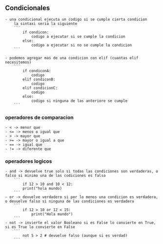 ## Condicionales
    - una condicional ejecuta un codigo si se cumple cierta condicion
        la sintaxi seria la siguiente
        ```
            if condicon:
                codigo a ejecutar si se cumple la condicion
            else:
                codigo a ejecutar si no se cumple la condicion
        ```
    
    - podemos agregar mas de una condicion con elif (cuantas elif necesitemos)
        ```
            if condiconA:
                codigo
            elif condiconB:
                codigo
            elif condicionC:
                codigo
            else:
                codigo si ninguna de las anteriore se cumple
        ```
    
### operadores de comparacion
    - < -> menor que
    - <= -> menos o igual que
    - > -> mayor que
    - >= -> mayor o igual a que
    - == -> igual que
    - != -> diferente que

### operadores logicos
    - and -> devuelve true solo si todas las condiciones son verdaderas, o falso si minimo una de las codiciones es falsa
        ```
            if 12 > 10 and 10 < 12:
            print("hola mundo)
        ```
    - or -> devuelve verdadero si por lo menos una condicion es verdadera, o devuelve falso si ninguna de las condiciones es verdadera
        ```
            if 12 > 10 or 12 < 15:
                print("Hola mundo")
        ```
    - not -> invierte el valor Booleano si es False lo convierte en True, si es True lo convierte en False
        ```
            not 5 > 2 # devuelve falso (aunque si es verdad)
        ```